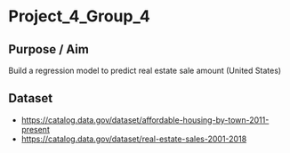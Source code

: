 # Project_4_Group_4

## Purpose / Aim

Build a regression model to predict real estate sale amount (United States)

## Dataset

* <https://catalog.data.gov/dataset/affordable-housing-by-town-2011-present>
* <https://catalog.data.gov/dataset/real-estate-sales-2001-2018>